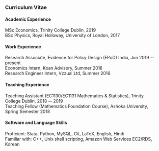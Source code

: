 ### Curriculum Vitae

#### Academic Experience
MSc Economics, Trinity College Dublin, 2019<br>
BSc Physics, Royal Holloway, University of London, 2017

#### Work Experience
Research Associate, Evidence for Policy Design (EPoD) India, Jun 2019 -- present<br>
Economics Intern, Koan Advisory, Summer 2018<br>
Research Engineer Intern, Vzzual Ltd, Summer 2016

#### Teaching Experience
Teaching Assistant (EC1130/EC1131 Mathematics \& Statistics), Trinity College Dublin, 2018 -- 2019<br>
Teaching Fellow (Mathematics Foundation Course), Ashoka University, Spring Semester 2018

#### Software and Language Skills
Proficient: Stata, Python, MySQL, Git, LaTeX, English, Hindi<br>
Familiar with: C++, Unix shell scripting, Amazon Web Services EC2/RDS, Korean